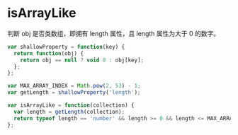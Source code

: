 # isArrayLike

判断 obj 是否类数组，即拥有 length 属性，且 length 属性为大于 0 的数字。

```js
var shallowProperty = function(key) {
  return function(obj) {
    return obj == null ? void 0 : obj[key];
  };
};

var MAX_ARRAY_INDEX = Math.pow(2, 53) - 1;
var getLength = shallowProperty('length');

var isArrayLike = function(collection) {
  var length = getLength(collection);
  return typeof length == 'number' && length >= 0 && length <= MAX_ARRAY_INDEX;
};
```